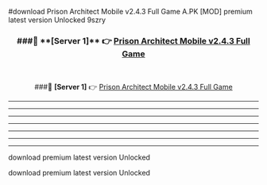 #download Prison Architect Mobile v2.4.3 Full Game A.PK [MOD] premium latest version Unlocked 9szry 



<div align="center">
<h3>###🔹 **[Server 1]** 👉 <a href="https://download1apk.web.app/">Prison Architect Mobile v2.4.3 Full Game</a></h3><br>


###🔹 **[Server 1]** 👉 <a href="https://download1apk.web.app/">Prison Architect Mobile v2.4.3 Full Game</a></h3>
</div>



----------------------------------------------------------

----------------------------------------------------------

----------------------------------------------------------

----------------------------------------------------------

----------------------------------------------------------

----------------------------------------------------------

----------------------------------------------------------

download premium latest version Unlocked

download premium latest version Unlocked
